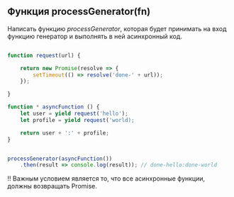 ## Функция processGenerator(fn) ##

Написать функцию *processGenerator*, которая будет принимать на
вход функцию генератор и выполнять в ней асинхронный код.

```javascript

function request(url) {

    return new Promise(resolve => {
        setTimeout(() => resolve('done-' + url));
    });

}

function * asyncFunction () {
    let user = yield request('hello');
    let profile = yield request('world);

    return user + ':' + profile;
}


processGenerator(asyncFunction())
    .then(result => console.log(result)); // done-hello:done-world
```

!! Важным условием является то, что все асинхронные функции, должны возвращать Promise.